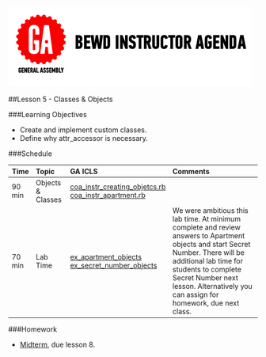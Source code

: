 ![GeneralAssemb.ly](../assets/ICL_icons/instr_agenda.png)

##Lesson 5 - Classes & Objects


###Learning Objectives

-	Create and implement custom classes.
-	Define why attr_accessor is necessary.


###Schedule


| Time        | Topic| GA ICLS| Comments |
| ------------- |:-------------|:-------------------|:-------------------|
| 90 min | Objects & Classes | [coa_instr_creating_objetcs.rb](code_alongs/coa_instr_creating_objetcs.rb)<br> [coa_instr_apartment.rb](code_alongs/coa_instr_apartment.rb)| | 
| 70 min | Lab Time | [ex_apartment_objects](exercises/ex_apartment_objects)<br>[ex_secret_number_objects](exercises/ex_secret_number_objects) | We were ambitious this lab time. At minimum complete and review answers to Apartment objects and start Secret Number. There will be additional lab time for students to complete Secret Number next lesson. Alternatively you can assign for homework, due next class.|



###Homework

-	[Midterm](homework/midterm.rb), due lesson 8.




